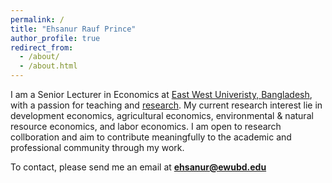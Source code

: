 ```yaml
---
permalink: /
title: "Ehsanur Rauf Prince"
author_profile: true
redirect_from: 
  - /about/
  - /about.html
---
```


I am a Senior Lecturer in Economics at [East West Univeristy, Bangladesh](https://ewubd.edu/), with a passion for teaching and [research](https://scholar.google.com/citations?user=SIf1KlYAAAAJ&hl=en). My current research interest lie in development economics, agricultural economics, environmental & natural resource economics, and labor economics. I am open to research collboration and aim to contribute meaningfully to the academic and professional community through my work. 

To contact, please send me an email at **ehsanur@ewubd.edu**  

